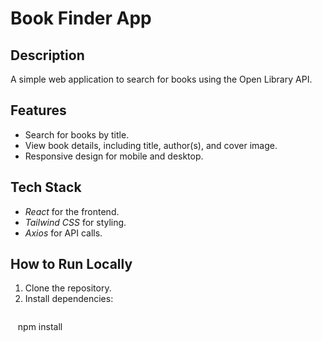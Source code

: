 
# Book Finder App

## Description
A simple web application to search for books using the Open Library API.

## Features
- Search for books by title.
- View book details, including title, author(s), and cover image.
- Responsive design for mobile and desktop.

## Tech Stack
- *React* for the frontend.
- *Tailwind CSS* for styling.
- *Axios* for API calls.

## How to Run Locally
1. Clone the repository.
2. Install dependencies:
   ```bash
   npm install